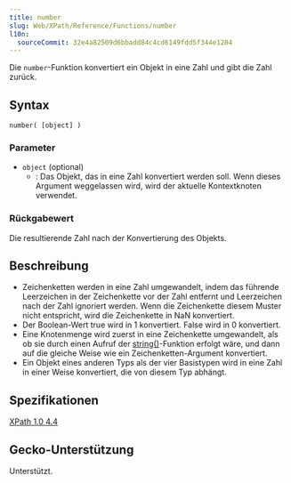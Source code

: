 ```yaml
---
title: number
slug: Web/XPath/Reference/Functions/number
l10n:
  sourceCommit: 32e4a82509d6bbadd84c4cd6149fdd5f344e1204
---
```


Die `number`-Funktion konvertiert ein Objekt in eine Zahl und gibt die Zahl zurück.

## Syntax

```plain
number( [object] )
```

### Parameter

- `object` (optional)
  - : Das Objekt, das in eine Zahl konvertiert werden soll. Wenn dieses Argument weggelassen wird, wird der aktuelle Kontextknoten verwendet.

### Rückgabewert

Die resultierende Zahl nach der Konvertierung des Objekts.

## Beschreibung

- Zeichenketten werden in eine Zahl umgewandelt, indem das führende Leerzeichen in der Zeichenkette vor der Zahl entfernt und Leerzeichen nach der Zahl ignoriert werden. Wenn die Zeichenkette diesem Muster nicht entspricht, wird die Zeichenkette in NaN konvertiert.
- Der Boolean-Wert true wird in 1 konvertiert. False wird in 0 konvertiert.
- Eine Knotenmenge wird zuerst in eine Zeichenkette umgewandelt, als ob sie durch einen Aufruf der [string()](/de/docs/Web/XPath/Reference/Functions/string)-Funktion erfolgt wäre, und dann auf die gleiche Weise wie ein Zeichenketten-Argument konvertiert.
- Ein Objekt eines anderen Typs als der vier Basistypen wird in eine Zahl in einer Weise konvertiert, die von diesem Typ abhängt.

## Spezifikationen

[XPath 1.0 4.4](https://www.w3.org/TR/1999/REC-xpath-19991116/#function-number)

## Gecko-Unterstützung

Unterstützt.
